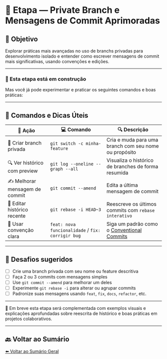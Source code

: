 
# 🌿 Etapa — Private Branch e Mensagens de Commit Aprimoradas

## 🎯 Objetivo

Explorar práticas mais avançadas no uso de branchs privadas para desenvolvimento isolado e entender como escrever mensagens de commit mais significativas, usando convenções e edições.

---

### 🚧 Esta etapa está em construção

Mas você já pode experimentar e praticar os seguintes comandos e boas práticas:

---

## 🧰 Comandos e Dicas Úteis

| 📝 **Ação**                      | 💻 **Comando**                                           | 🔍 **Descrição**                                          |
|----------------------------------|----------------------------------------------------------|-----------------------------------------------------------|
| 🌱 Criar branch privada          | `git switch -c minha-feature`                            | Cria e muda para uma branch com seu nome ou propósito     |
| 🔍 Ver histórico com preview     | `git log --oneline --graph --all`                        | Visualiza o histórico de branches de forma resumida       |
| ✍️ Melhorar mensagem de commit   | `git commit --amend`                                     | Edita a última mensagem de commit                         |
| 🧼 Editar histórico recente      | `git rebase -i HEAD~3`                                   | Reescreve os últimos commits com `rebase interativo`      |
| 📖 Usar convenção clara          | `feat: nova funcionalidade` / `fix: corrigir bug`        | Siga um padrão como o [Conventional Commits](https://www.conventionalcommits.org/pt-br/v1.0.0/) |

---

## 🧪 Desafios sugeridos

- [ ] Crie uma branch privada com seu nome ou feature descritiva
- [ ] Faça 2 ou 3 commits com mensagens simples
- [ ] Use `git commit --amend` para melhorar um deles
- [ ] Experimente `git rebase -i` para alterar ou agrupar commits
- [ ] Padronize suas mensagens usando `feat`, `fix`, `docs`, `refactor`, etc.

---

📌 Em breve esta etapa será complementada com exemplos visuais e explicações aprofundadas sobre reescrita de histórico e boas práticas em projetos colaborativos.

---

## 🔙 Voltar ao Sumário

[⬅️ Voltar ao Sumário Geral](../README.md)